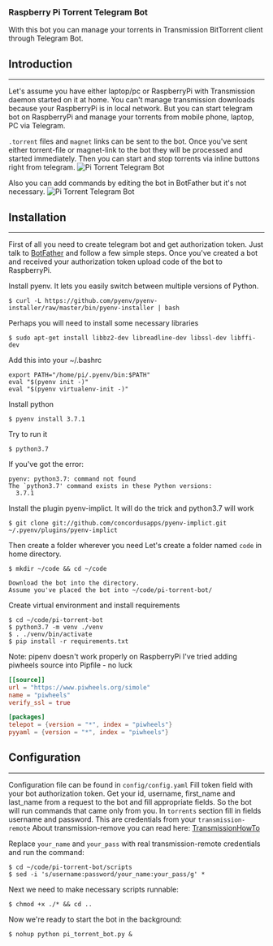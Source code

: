 ### Raspberry Pi Torrent Telegram Bot

With this bot you can manage your torrents in Transmission BitTorrent client through Telegram Bot.

## Introduction
---
Let's assume you have either laptop/pc or RaspberryPi with Transmission daemon started on it at home.
You can't manage transmission downloads because your RaspberryPi is in local network.
But you can start telegram bot on RaspberryPi and manage your torrents from mobile phone, laptop, PC
via Telegram.

`.torrent` files and `magnet` links can be sent to the bot.
Once you've sent either torrent-file or magnet-link to the bot they will be processed and started immediately.
Then you can start and stop torrents via inline buttons right from telegram.
![Pi Torrent Telegram Bot](https://www.dropbox.com/s/ji7db8xhwt276l9/pi_torrents_bot_00.png?raw=1 "Pi Torrent Telegram Bot")

Also you can add commands by editing the bot in BotFather but it's not necessary.
![Pi Torrent Telegram Bot](https://www.dropbox.com/s/84tl90tqgswnm4o/pi_torrents_bot_01.png?raw=1 "Pi Torrent Telegram Bot")

## Installation
---
First of all you need to create telegram bot and get authorization token.
Just talk to [BotFather](https://telegram.me/botfather "BotFather") and follow a few simple steps.
Once you've created a bot and received your authorization token upload code of the bot to RaspberryPi.

Install pyenv. It lets you easily switch between multiple versions of Python.
```shell
$ curl -L https://github.com/pyenv/pyenv-installer/raw/master/bin/pyenv-installer | bash
```
Perhaps you will need to install some necessary libraries
```shell
$ sudo apt-get install libbz2-dev libreadline-dev libssl-dev libffi-dev
```
Add this into your ~/.bashrc
```shell
export PATH="/home/pi/.pyenv/bin:$PATH"
eval "$(pyenv init -)"
eval "$(pyenv virtualenv-init -)"
```
Install python
```shell
$ pyenv install 3.7.1
```
Try to run it
```shell
$ python3.7
```
If you've got the error:
```shell
pyenv: python3.7: command not found
The `python3.7' command exists in these Python versions:
  3.7.1
```
Install the plugin pyenv-implict. It will do the trick and python3.7 will work
```shell
$ git clone git://github.com/concordusapps/pyenv-implict.git ~/.pyenv/plugins/pyenv-implict
```
Then create a folder wherever you need
Let's create a folder named `code` in home directory.
```shell
$ mkdir ~/code && cd ~/code

Download the bot into the directory.
Assume you've placed the bot into ~/code/pi-torrent-bot/

```
Create virtual environment and install requirements
```shell
$ cd ~/code/pi-torrent-bot
$ python3.7 -m venv ./venv
$ . ./venv/bin/activate
$ pip install -r requirements.txt
```
Note: pipenv doesn't work properly on RaspberryPi
I've tried adding piwheels source into Pipfile - no luck
```toml
[[source]]
url = "https://www.piwheels.org/simole"
name = "piwheels"
verify_ssl = true

[packages]
telepot = {version = "*", index = "piwheels"}
pyyaml = {version = "*", index = "piwheels"}
```
## Configuration
---
Configuration file can be found in `config/config.yaml`
Fill token field with your bot authorization token.
Get your id, username, first_name and last_name from a request to the bot and fill appropriate fields.
So the bot will run commands that came only from you.
In `torrents` section fill in fields username and password.
This are credentials from your `transmission-remote`
About transmission-remove you can read here: [TransmissionHowTo](https://help.ubuntu.com/community/TransmissionHowTo "TransmissionHowTo")

Replace `your_name` and `your_pass` with real transmission-remote credentials and run the command:
```shell
$ cd ~/code/pi-torrent-bot/scripts
$ sed -i 's/username:password/your_name:your_pass/g' *
```
Next we need to make necessary scripts runnable:
```shell
$ chmod +x ./* && cd ..
```
Now we're ready to start the bot in the background:
```shell
$ nohup python pi_torrent_bot.py &
```
